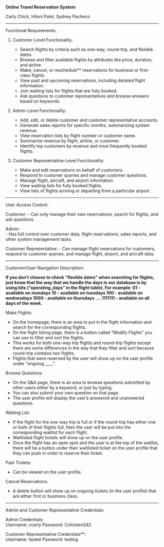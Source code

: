 **Online Travel Reservation System**

Carly Chick, Hiloni Patel, Sydney Pacheco
_________________________________________________________________________


Functional Requirements:


   1. Customer-Level Functionality:
      - Search flights by criteria such as one-way, round-trip, and flexible dates.
      - Browse and filter available flights by attributes like price, duration, and airline.
      - Make, cancel, or reschedule** reservations for business or first-class flights.
      - View past and upcoming reservations, including detailed flight information.
      - Join waiting lists for flights that are fully booked.
      - Ask questions to customer representatives and browse answers based on keywords.


   2. Admin-Level Functionality:
      - Add, edit, or delete customer and customer representative accounts.
      - Generate sales reports for specific months, summarizing system revenue.
      - View reservation lists by flight number or customer name.
      - Summarize revenue by flight, airline, or customer.
      - Identify top customers by revenue and most frequently booked flights.


   3. Customer Representative-Level Functionality:
      - Make and edit reservations on behalf of customers.
      - Respond to customer queries and manage customer questions.
      - Manage flight, aircraft, and airport information.
      - View waiting lists for fully booked flights.
      - View lists of flights arriving or departing from a particular airport.
_________________________________________________________________________

User Access Control:


   Customer: 
      - Can only manage their own reservations, search for flights, and ask questions.
      
   Admin:  
      - Has full control over customer data, flight reservations, sales reports, and other system management tasks.

   Customer Representative: 
      - Can manage flight reservations for customers, respond to customer queries, and manage flight, airport, and aircraft data.
_________________________________________________________________________


Customer/User Navigation Description:


****If you don’t choose to check “flexible dates” when searching for flights, just know that the way that we handle the days in our database is by using bits (“operating_days” in the flight table). 
For example: 
01 - available on mondays
10 - available on tuesdays
100 - available on wednesdays
1000 - available on thursdays
….
1111111 - available on all days of the week.****



Make Flights:
* On the homepage, there is an area to put in the flight information and search for the corresponding flights.
* On the flight listing page, there is a button called “Modify Flights” you can use to filter and sort the flights.
* This works for both one-way trip flights and round-trip flights except there are some differences in the way that they filter and sort because round-trip contains two flights.
* Flights that were reserved by the user will show up on the user profile under “ongoing ____”.


Browse Questions
* On the Q&A page, there is an area to browse questions submitted by other users either by a keyword, or just by typing.
* You can also submit your own question on that page.
* The user profile will display the user’s answered and unanswered questions.


Waiting List:
* If the flight for the one-way trip is full or if the round-trip has either one or both of their flights full, then the user will be put into the corresponding waitlist for each flight. 
* Waitlisted flight tickets will show up on the user profile.
* Once the flight has an open spot and the user is at the top of the waitlist, there will be a button under their waitlisted ticket on the user profile that they can push in order to reserve their ticket.


Past Tickets:
* Can be viewed on the user profile.


Cancel Reservations:
* A delete button will show up on ongoing tickets (in the user profile) that are either first or business class.


_________________________________________________________________________


Admin and Customer Representative Credentials:


   Admin Credentials:  
      Username: ccarly
      Password: Cchicken242


   Customer Representative Credentials**:  
      Username: hpatel 
      Password: testing
